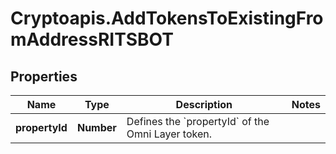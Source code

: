 # Cryptoapis.AddTokensToExistingFromAddressRITSBOT

## Properties

Name | Type | Description | Notes
------------ | ------------- | ------------- | -------------
**propertyId** | **Number** | Defines the &#x60;propertyId&#x60; of the Omni Layer token. | 


